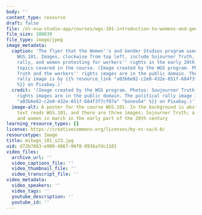 ```yaml
---
body: ''
content_type: resource
draft: false
file: /ol-ocw-studio-app/courses/wgs-101-introduction-to-womens-and-gender-studies-spring-2023/mitwgs_101_s23.jpg
file_size: 108639
file_type: image/jpeg
image_metadata:
  caption: 'The flyer that the Women''s and Gender Studies program used to advertise
    WGS.101. Images, clockwise from top left, include Sojourner Truth, a political
    rally, and women protesting for workers'' rights in the early 20th century, all
    topics covered in the course. (Image created by the WGS program. Photos: Soujourner
    Truth and the workers'' rights images are in the public domain. The political
    rally image is by {{% resource_link "a03b6e82-c2e0-432e-851f-684f3f7cf07a" "bones64"
    %}} on Pixabay.)'
  credit: '(Image created by the WGS program. Photos: Soujourner Truth and the workers''
    rights images are in the public domain. The political rally image is by {{% resource_link
    "a03b6e82-c2e0-432e-851f-684f3f7cf07a" "bones64" %}} on Pixabay.)'
  image-alt: A poster for the course WGS.101. In the background is abstract art. The
    text reads WGS.101, and there are three images; Sojourner Truth; a political rally;
    and women in march in the early part of the 20th century
learning_resource_types: []
license: https://creativecommons.org/licenses/by-nc-sa/4.0/
resourcetype: Image
title: mitwgs_101_s23.jpg
uid: d72b7883-e980-4867-96f8-0936a7dc1181
video_files:
  archive_url: ''
  video_captions_file: ''
  video_thumbnail_file: ''
  video_transcript_file: ''
video_metadata:
  video_speakers: ''
  video_tags: ''
  youtube_description: ''
  youtube_id: ''
---
```

